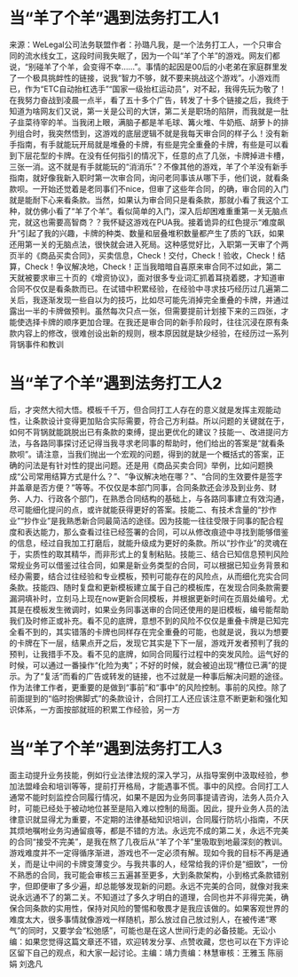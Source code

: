 # 当“羊了个羊”遇到法务打工人1

来源：WeLegal公司法务联盟作者：孙璐凡我，是一个法务打工人，一个只审合同的流水线女工，这段时间我失眠了，因为一个叫“羊了个羊”的游戏。网友们都说，“别碰羊了个羊，会变得不幸……”。事情的起因是00后的小老弟在家庭群里发了一个极具挑衅性的链接，说我“智力不够，就不要来挑战这个游戏”。小游戏而已，作为“ETC自动抬杠选手”“国家一级抬杠运动员”，对不起，我得先玩为敬了！在我努力奋战到凌晨一点半，看了五十多个广告，转发了十多个链接之后，我终于知道为啥网友们又说，第一关是公司的大饼，第二关是职场的陷阱，而我就是一肚子韭菜待宰的羊。当我闭上眼，满脑子都是羊毛球、篝火堆、牛奶瓶、胡萝卜的排列组合时，我突然悟到，这游戏的底层逻辑不就是我每天审合同的样子么！没有新手指南，有手就能玩开局就是堆叠的卡牌，有些是完全重叠的卡牌，有些是可以看到下层花型的卡牌。在没有任何指引的情况下，任意的点了几张，卡牌掉进卡槽，三张一消。这不就是有手就能玩的“消消乐”？不像其他的游戏，羊了个羊没有新手指南，就好像我新入职时第一次审合同，询问老同事该从哪下手，他们说，就看条款呗。一开始还觉着是老同事们不nice，但审了这些年合同，的确，审合同的入门就是能耐下心来看条款。当然，如果认为审合同只是看条款，那就小看了我这个工种，就仿佛小看了“羊了个羊”。看似简单的入门，深入后却困难重重第一关无脑点完，就这也需要高智商？？我怀疑这游戏在PUA我。接着诡异的红色提示“难度飙升”引起了我的兴趣，卡牌的种类、数量和层叠堆积数量都产生了质的飞跃，如果还用第一关的无脑点法，很快就会进入死局。这种感觉好比，入职第一天审了个两页半的《商品买卖合同》，买卖信息，Check！交付，Check！验收，Check！结算，Check！争议解决地，Check！正当我暗暗自喜原来审合同不过如此，第二天就被要求审三十页的《增资协议》，面对很多专业词汇抓着耳挠着腮，才知道审合同不仅仅是看条款而已。在试错中积累经验，在经验中寻求技巧经历过几遍第二关后，我逐渐发现一些自以为的技巧，比如尽可能先消掉完全重叠的卡牌，并通过露出一半的卡牌做预判。虽然每次只点一张，但需要提前计划接下来的三四张，才能使选择卡牌的顺序更加合理。在我还是审合同的新手阶段时，往往沉浸在原有条款内容上的修改，很难创设出新的规则，根本原因就是缺少经验，在经历过一系列背锅事件和教训

# 当“羊了个羊”遇到法务打工人2

后，才突然大彻大悟。模板千千万，但合同打工人存在的意义就是发挥主观能动性，让条款设计变得更加贴合实际需要，符合己方利益。所以问题的关键就在于，如何不背锅就能跳脱出已有条款的束缚，提出更优化的建议？技能一、改进提问方法，与各路同事探讨还记得当我寻求老同事的帮助时，他们给出的答案是“就看条款呗”。请注意，当我们抛出一个宏观的问题，得到的就是一个概括式的答案，正确的问法是有针对性的提出问题。还是用《商品买卖合同》举例，比如问题换成“公司常用结算方式是什么？”、“争议解决地在哪？”、“合同的生效要件是签字并盖章是否方便？”等等。不仅仅是本部门同事，合同条款还会涉及到业务、财务、人力、行政各个部门，在熟悉合同结构的基础上，与各路同事建立有效沟通，尽可能细化提问的点，或许就能获得更好的答案。技能二、有技术含量的“抄作业”“抄作业”是我熟悉新合同最简洁的途径。因为技能一往往受限于同事的配合程度和表达能力，那么查看过往已经签署的合同，可以从修改痕迹中寻找到能够借鉴的信息，经过自我加工打磨后，就能升级成为更好的条款。所以“抄作业”的灵魂在于，实质性的取其精华，而非形式上的复制粘贴。技能三、结合已知信息预判风险常规业务可以借鉴过往合同，如果是新业务类型的合同，可以根据已知业务背景和经办需要，结合过往经验和专业模板，预判可能存在的风险点，从而细化充实合同条款。技能四、随时复盘和更新模板建立属于自己的模板库，在发现合同条款需要漏洞填补时，立刻马上现在now更新合同模板，并根据更新时间在页眉处编号。尤其是在模板发生微调时，如果业务同事送审的合同还使用的是旧模板，编号能帮助我们及时修正或补充。看不见的底牌，意想不到的风险不仅仅是重叠卡牌是已知完全看不到的，其实错落的卡牌也同样存在完全重叠的可能，也就是说，我以为想要的卡牌在下一层，结果点开之后，发现它其实是下下一层，游戏开发者预判了我的预判，让我措手不及。看不见的底牌，如同合同履行过程中的突发风险。运气好的时候，可以通过一番操作“化险为夷”；不好的时候，就会被迫出现“槽位已满”的提示。为了“复活”而看的广告或转发的链接，也不过就是一种事后解决问题的途径。作为法律工作者，更重要的是做到“事前”和“事中”的风险控制。事前的风控。除了前面提到的“临时抱佛脚式”的条款设计，合同打工人还应该注意不断更新和强化知识体系，一方面按部就班的积累工作经验，另一方

# 当“羊了个羊”遇到法务打工人3

面主动提升业务技能，例如行业法律法规的深入学习，从指导案例中汲取经验，参加法盟峰会和培训等等，提前打开格局，才能遇事不慌。事中的风控。合同打工人通常不能时刻监控合同履行情况，如果不是因为业务同事提请咨询，法务人员介入时，可能已经处于被动地位甚至是陷入难以控制的局面。因此，提升业务人员的法律意识就显得尤为重要，不定期的法律基础知识培训，合同履行防坑小指南，不厌其烦地嘱咐业务沟通留痕等，都是不错的方法。永远完不成的第二关，永远不完美的合同“接受不完美”，是我在熬了几夜后从“羊了个羊”里吸取到地最深刻的教训。游戏难度并不一定得循序渐进，游戏也不一定必须有解。现如今我的目标不再是通关，而是让中间的卡牌变薄变少。与我共事的人，经常给我的评价是“细致”，一份不熟悉的合同，我可能会审核三五遍甚至更多，大到条款架构，小到格式条款错别字，但即便审了多少遍，却总能够发现新的问题。永远不完美的合同，就像对我来说永远通不了的第二关。不知道过了多久才明白的道理，合同也并不非得完美，确保合同条款的实用性，保持对风险的警惕和敬畏才是我应该做的。如果客观世界的难度太大，很多事情就像游戏一样随机，那么放过自己放过别人，在被传递“寒气”的同时，又要学会“松弛感”，可能也是在这人世间行走的必备技能。无讼小编：如果您觉得这篇文章还不错，欢迎转发分享、点赞收藏，您也可以在下方评论区留下自己的观点，和大家一起讨论。主编：靖力责编：林慧审核：王雅玉 陈丽娟 刘逸凡

